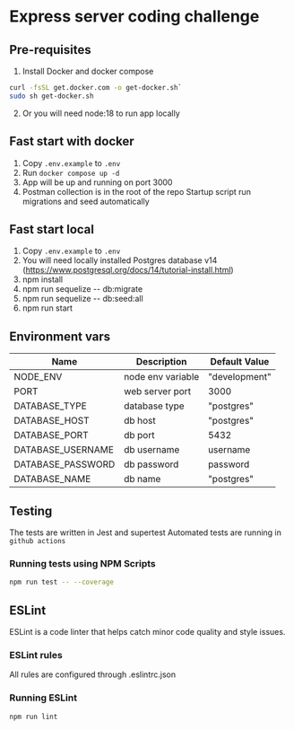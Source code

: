 # Express server coding challenge

## Pre-requisites
1. Install Docker and docker compose
```sh
curl -fsSL get.docker.com -o get-docker.sh`
sudo sh get-docker.sh
```
2. Or you will need node:18 to run app locally

## Fast start with docker
1. Copy `.env.example` to `.env`
2. Run `docker compose up -d`
3. App will be up and running on port 3000
4. Postman collection is in the root of the repo
Startup script run migrations and seed automatically

## Fast start local
1. Copy `.env.example` to `.env`
2. You will need locally installed Postgres database v14 (https://www.postgresql.org/docs/14/tutorial-install.html)
3. npm install
4. npm run sequelize -- db:migrate
5. npm run sequelize -- db:seed:all
6. npm run start

## Environment vars
| Name| Description| Default Value|
| - | - | - |
|NODE_ENV|node env variable|"development"|
|PORT|web server port|3000|
|DATABASE_TYPE|database type|"postgres"|
|DATABASE_HOST|db host|"postgres"|
|DATABASE_PORT|db port|5432|
|DATABASE_USERNAME|db username|username|
|DATABASE_PASSWORD|db password|password|
|DATABASE_NAME|db name|"postgres"|

## Testing
The tests are written in Jest and supertest
Automated tests are running in `github actions`

### Running tests using NPM Scripts

```sh
npm run test -- --coverage
```

## ESLint
ESLint is a code linter that helps catch minor code quality and style issues.

### ESLint rules
All rules are configured through .eslintrc.json

### Running ESLint
```sh
npm run lint
```
